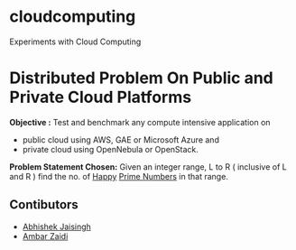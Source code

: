 # cloudcomputing
Experiments with Cloud Computing


# Distributed Problem On Public and Private Cloud Platforms

**Objective :**  Test and benchmark any compute intensive application on 
- public cloud using AWS, GAE or Microsoft Azure and 
- private cloud using OpenNebula or OpenStack.  

**Problem Statement Chosen:**  Given an integer range, L to R ( inclusive of L and R ) find the no. of [Happy](https://en.wikipedia.org/wiki/Happy_number) [Prime Numbers](https://en.wikipedia.org/wiki/Prime_number) in that range.

## Contibutors

- [Abhishek Jaisingh](https://github.com/abhishekjiitr)
- [Ambar Zaidi](https://github.com/AmbarZaidi)
